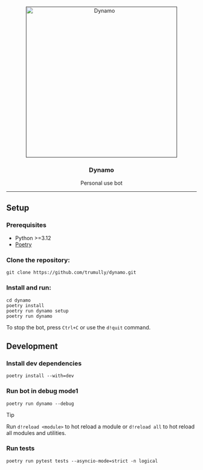 <p align="center">
<a href="" rel="noopener"><img src="assets/images/dynamo.png" alt="Dynamo" height="400"></a>
</p>
<h3 align="center">Dynamo</h3>

<div align="center"></div>

<p align="center">Personal use bot
    <br>
</p>

---

## Setup <a name="setup"></a>
### Prerequisites
* Python >=3.12
* [Poetry](https://python-poetry.org)

### Clone the repository:
```shell
git clone https://github.com/trumully/dynamo.git
```

### Install and run:
```shell
cd dynamo
poetry install
poetry run dynamo setup
poetry run dynamo
```
To stop the bot, press `Ctrl+C` or use the `d!quit` command.

## Development <a name="development"></a>
### Install dev dependencies
```shell
poetry install --with=dev
```

### Run bot in debug mode1
```shell
poetry run dynamo --debug
```

> [!TIP]
> Run `d!reload <module>` to hot reload a module or `d!reload all` to hot reload all modules and utilities.


### Run tests
```shell
poetry run pytest tests --asyncio-mode=strict -n logical
```
